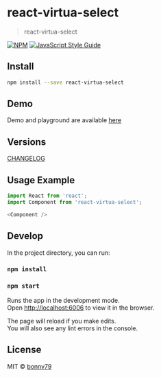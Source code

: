 # react-virtua-select

> react-virtua-select

[![NPM](https://img.shields.io/npm/v/react-virtua-select.svg)](https://www.npmjs.com/package/react-virtua-select) [![JavaScript Style Guide](https://img.shields.io/badge/code_style-standard-brightgreen.svg)](https://standardjs.com)

## Install

```bash
npm install --save react-virtua-select
```

## Demo
Demo and playground are available [here](https://bonnv79.github.io/react-virtua-select/)

## Versions
[CHANGELOG](CHANGELOG.md)

## Usage Example
```JavaScript
import React from 'react';
import Component from 'react-virtua-select';

<Component />
```

## Develop

In the project directory, you can run:

### `npm install`
### `npm start`

Runs the app in the development mode.\
Open [http://localhost:6006](http://localhost:6006) to view it in the browser.

The page will reload if you make edits.\
You will also see any lint errors in the console.

## License

MIT © [bonnv79](https://github.com/bonnv79)
